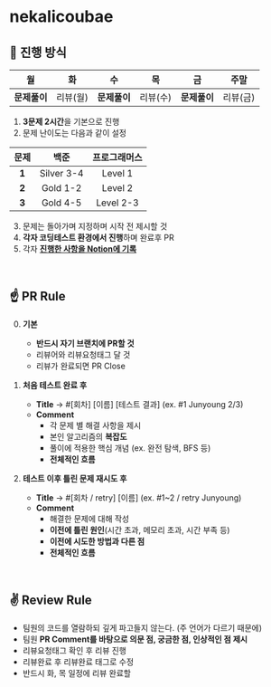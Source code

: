 # nekalicoubae
## 📌 진행 방식

|**월**|**화**|**수**|**목**|**금**|**주말**|
|:---:|:---:|:---:|:---:|:---:|:---:|
|**문제풀이**|리뷰(월)|**문제풀이**|리뷰(수)|**문제풀이**|리뷰(금)|

1. **3문제 2시간**을 기본으로 진행
2. 문제 난이도는 다음과 같이 설정

|**문제**|**백준**|**프로그래머스**|
|:---:|:---:|:---:|
|**1**|Silver 3-4|Level 1|
|**2**|Gold 1-2|Level 2|
|**3**|Gold 4-5|Level 2-3|
      
3. 문제는 돌아가며 지정하며 시작 전 제시할 것
4. **각자 코딩테스트 환경에서 진행**하며 완료후 PR
5. 각자 **[진행한 사항을 Notion에 기록](https://imported-star-52e.notion.site/ToBaeHangOn-aa8ec895f72043cb8151580bc67265eb)**

<br>

## ☝️ PR Rule
0. **기본**
    - **반드시 자기 브랜치에 PR할 것**
    - 리뷰어와 리뷰요청태그 달 것
    - 리뷰가 완료되면 PR Close
    
1. **처음 테스트 완료 후**

    - **Title** → #[회차] [이름] [테스트 결과] (ex. #1 Junyoung 2/3)
    - **Comment**
        - 각 문제 별 해결 사항을 제시
        - 본인 알고리즘의 **복잡도**
        - 풀이에 적용한 핵심 개념 (ex. 완전 탐색, BFS 등)
        - **전체적인 흐름**
        
2. **테스트 이후 틀린 문제 재시도 후**

    - **Title** → #[회차 / retry] [이름] (ex. #1~2 / retry Junyoung)
    - **Comment**
        - 해결한 문제에 대해 작성
        - **이전에 틀린 원인**(시간 초과, 메모리 초과, 시간 부족 등)
        - **이전에 시도한 방법과 다른 점**
        - **전체적인 흐름**

<br>

## ✌️ Review Rule

- 팀원의 코드를 열람하되 깊게 파고들지 않는다. (주 언어가 다르기 때문에)
- 팀원 **PR Comment를 바탕으로 의문 점, 궁금한 점, 인상적인 점 제시**
- 리뷰요청태그 확인 후 리뷰 진행
- 리뷰완료 후 리뷰완료 태그로 수정
- 반드시 화, 목 일정에 리뷰 완료할 

